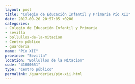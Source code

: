 ```yaml
---
layout: post
title: "Colegio de Educación Infantil y Primaria Pío XII"
date: 2017-09-20 20:57:05 +0200
categories:
- Colegio de Educación Infantil y Primaria
- sevilla
- bollullos-de-la-mitacion
- Centro público
- guarderia
name: "Pío XII"
province: "Sevilla"
location: "Bollullos de la Mitacion"
code: "41000651"
type: "Centro público"
permalink: /guarderias/pio-xii.html
---
```

